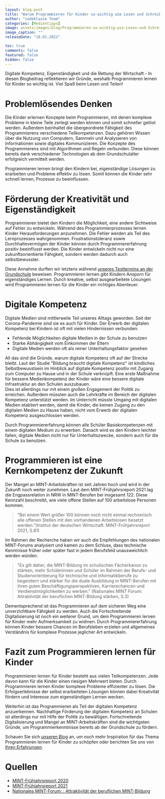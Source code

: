 ```yaml
---
layout: blog-post
title: "Warum Programmieren für Kinder so wichtig wie Lesen und Schreiben ist?"
author: "codeklasse Team"
categories: [Medientipps]
image: assets/images/blog/Programmieren-so-wichtig-wie-Lesen-und-Schreiben.jpg
image_caption: ""
releaseDate: "18.01.2022"

toc: true
comments: false
featured: false
hidden: false
---
```


Digitale Kompetenz, Eigenständigkeit und die Rettung der Wirtschaft - 
In diesen Blogbeitrag reflektieren wir Gründe, weshalb Programmieren lernen für Kinder so wichtig ist. 
Viel Spaß beim Lesen und Teilen!

# Problemlösendes Denken 

Die Kinder erlernen Konzepte beim Programmieren, mit denen komplexe Probleme in kleine Teile zerlegt werden können und somit schneller gelöst werden. 
Außerdem beinhaltet die übergeordnete Fähigkeit des Programmierens verschiedene Teilkompetenzen. 
Dazu gehören Wissen über die Nutzung von Computern, Sammeln und Analysieren von Informationen sowie digitales Kommunizieren. 
Die Konzepte des Programmierens sind mit Algorithmen und Regeln verbunden.
Diese können bereits dank verschiedener Technologien ab dem Grundschulalter erfolgreich vermittelt werden.

Programmieren lernen bringt den Kindern bei, eigenständige Lösungen zu erarbeiten und Probleme effektiv zu lösen. 
Somit können die Kinder sehr schnell lernen, Prozesse zu beeinflussen. 

# Förderung der Kreativität und Eigenständigkeit

Programmieren bietet den Kindern die Möglichkeit, eine andere Sichtweise auf Fehler zu entwickeln. 
Während des Programmierprozesses lernen Kinder Herausforderungen anzunehmen.
Die Fehler werden als Teil des Lernprozesses wahrgenommen. 
Frustrationstoleranz sowie Durchhaltevermögen der Kinder können durch Programmiererfahrung positiv beeinflusst werden.
Die Kinder entwickeln nicht nur eine zukunftsorientierte Fähigkeit, sondern werden dadurch auch selbstbewusster.

Diese Annahme durften wir letztens während <a class="is-underlined" href="https://codeklasse.de/blog/schueler-testen-codeklasse/" target="_blank">unseres Testtermins an der Grundschule</a> beweisen. 
Programmieren lernen gibt Kindern Ansporn für eigenständiges Lernen. 
Durch kreative, selbst ausgearbeitete Lösungen wird Programmieren lernen für die Kinder ein richtiges Abenteuer. 

# Digitale Kompetenz

Digitale Medien sind mittlerweile Teil unseres Alltags geworden. 
Seit der Corona-Pandemie sind sie es auch für Kinder. 
Der Erwerb der digitalen Kompetenz bei Kindern ist oft mit vielen Hindernissen verbunden:

* Fehlende Möglichkeiten digitale Medien in der Schule zu benutzen 
* Starke Abhängigkeit vom Einkommen der Eltern
* Digitale Medien werden oft als reiner Unterhaltungsfaktor gesehen

All das sind die Gründe, warum digitale Kompetenz oft auf der Strecke bleibt.
Laut der Studie "Bildung braucht digitale Kompetenz" ist kindliches Selbstbewusstsein im Hinblick auf digitale Kompetenz positiv mit Zugang zum Computer zu Hause und in der Schule verknüpft.
Eine erste Maßnahme für bessere Medienkompetenz der Kinder wäre eine bessere digitale Infrastruktur an den Schulen auszubauen.   
Dies ist allerdings nur mit einem großen Engagement der Politik zu erreichen.
Außerdem müssten auch die Lehrkräfte im Bereich der digitalen Kompetenz unterstützt werden.
Im Unterricht müsste Umgang mit digitalen Medien etabliert werden, damit die Kinder, die keinen Zugang zu den digitalen Medien zu Hause haben, nicht vom Erwerb der digitalen Kompetenz ausgeschlossen werden.

Durch Programmiererfahrung können alle Schüler Basiskompetenzen mit einem digitalen Medium zu erwerben.
Danach wird es den Kindern leichter fallen, digitale Medien nicht nur für Unterhaltszwecke, sondern auch für die Schule zu benutzen.  

# Programmieren ist eine Kernkompetenz der Zukunft

Der Mangel an MINT-Arbeitskräften ist seit Jahren hoch und wird in der Zukunft noch weiter zunehmen. 
Laut dem MINT-Frühjahrsreport 2021 lag die Engpassrelation in NRW in MINT-Berufen bei insgesamt 122. 
Diese Kennzahl beschreibt, wie viele offene Stellen auf 100 arbeitslose Personen kommen. 
>"Bei einem Wert größer 100 können noch nicht einmal rechnerisch alle offenen Stellen mit den vorhandenen Arbeitslosen besetzt werden."(Institut der deutschen Wirtschaft: MINT-Frühjahrsreport 2021, S.81)

Im Rahmen der Recherche haben wir auch die Empfehlungen des nationalen MINT-Forums analysiert und kamen zu dem Schluss, dass technische Kenntnisse früher oder später fast in jedem Berufsfeld unausweichlich werden würden. 
>"Es gilt daher, die MINT-Bildung im schulischen Fächerkanon zu stärken, mehr Schülerinnen und Schüler im Rahmen der Berufs- und Studienorientierung für technische und Informatikberufe zu begeistern und stärker für die duale Ausbildung in MINT-Berufen mit ihren guten Beschäftigungsperspektiven, Karrierechancen und Verdienstmöglichkeiten zu werben." (Nationales MINT Forum: Attraktivität der beruflichen MINT-Bildung stärken, S.3)

Dementsprechend ist das Programmieren auf dem sicheren Weg eine unverzichtbare Fähigkeit zu werden. 
Auch die Fortschreitende Digitalisierung ist noch ein weiterer Grund, um dem Programmieren lernen für Kinder mehr Aufmerksamkeit zu widmen. 
Durch Programmiererfahrung können Kinder bessere Chancen im Berufsleben erzielen und allgemeines 
Verständnis für komplexe Prozesse jeglicher Art entwickeln. 

# Fazit zum Programmieren lernen für Kinder 

Programmieren lernen für Kinder besteht aus vielen Teilkompetenzen. 
Jede davon kann für die Kinder einen riesigen Mehrwert bieten. 
Durch Programmieren lernen Kinder komplexe Probleme effizienter zu lösen.
Die Erfolgserlebnisse der selbst erarbeiteten Lösungen können dabei Kreativität fördern und Interesse zum eigenständigen Lernen wecken.

Weiterhin ist das Programmieren als Teil der digitalen Kompetenz anzuerkennen.
Nachhaltige Förderung der digitalen Kompetenz an Schulen ist allerdings nur mit Hilfe der Politik zu bewältigen. 
Fortschreitende Digitalisierung und Mangel an MINT-Arbeitskräften sind die wichtigsten Gründe, um Programmierkenntnisse bereits ab der Grundschule zu fördern.

Schauen Sie sich <a class="is-underlined" href="https://codeklasse.de/blog/" target="_blank">unseren Blog</a> an, um noch mehr Inspiration für das Thema Programmieren lernen für Kinder zu schöpfen
oder berichten Sie uns von <a class="is-underlined" href="/#contact">Ihren Erfahrungen</a>.

# Quellen

* <a class="is-underlined" href="https://www.gesamtmetall.de/sites/default/files/downloads/mint-fruehjahrsreport_2020.pdf" target="_blank">MINT-Frühjahrsreport 2020</a>
* <a class="is-underlined" href="https://www.iwkoeln.de/studien/christina-anger-enno-kohlisch-oliver-koppel-axel-pluennecke-mint-engpaesse-und-corona-pandemie-von-den-konjunkturellen-zu-den-strukturellen-herausforderungen.html" target="_blank">MINT-Frühjahrsreport 2021</a>
* <a class="is-underlined" href="https://www.nationalesmintforum.de/fileadmin/medienablage/content/themen/arbeitsgruppen/12_berufliche_Bildung/Empfehlungen_Berufliche_Bildung_Final.pdf" target="_blank">Nationales MINT-Forum: : Attraktivität der beruflichen MINT-Bildung</a>
